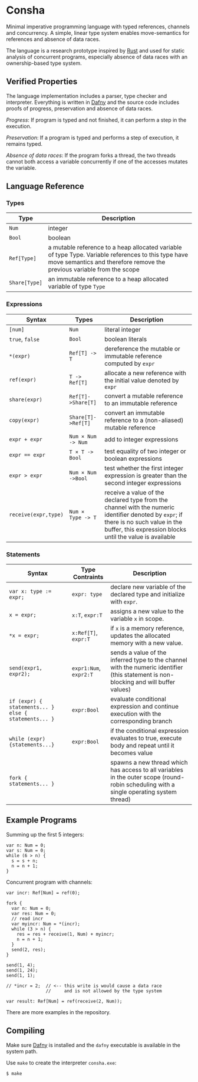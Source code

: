 Consha
======

Minimal imperative programming language with typed references, channels and concurrency. A simple, linear type system enables move-semantics for references and absence of data races.

The language is a research prototype inspired by [Rust](https://www.rust-lang.org/) and used for static analysis of concurrent programs, especially absence of data races with an ownership-based type system.

Verified Properties
-------------------

The language implementation includes a parser, type checker and interpreter. Everything is written in [Dafny](http://dafny.codeplex.com/) and the source code includes proofs of progress, preservation and absence of data races.

*Progress*: If program is typed and not finished, it can perform a step in the execution.

*Preservation*: If a program is typed and performs a step of execution, it remains typed.

*Absence of data races*: If the program forks a thread, the two threads cannot both access a variable concurrently if one of the accesses mutates the variable.

Language Reference
------------------

### Types

Type | Description
-----|------------
`Num` | integer
`Bool` | boolean
`Ref[Type]` | a mutable reference to a heap allocated variable of type Type. Variable references to this type have move semantics and therefore remove the previous variable from the scope
`Share[Type]` | an immutable reference to a heap allocated variable of type `Type`


### Expressions

Syntax | Types | Description
-------|-------|------------
`[num]` | `Num` | literal integer
`true`, `false`| `Bool` | boolean literals
`*(expr)` | `Ref[T] -> T` | dereference the mutable or immutable reference computed by `expr`
`ref(expr)` | `T -> Ref[T]` | allocate a new reference with the initial value denoted by `expr`
`share(expr)` | `Ref[T]->Share[T]` | convert a mutable reference to an immutable reference
`copy(expr)` | `Share[T]->Ref[T]` | convert an immutable reference to a (non-aliased) mutable reference
`expr + expr` | `Num × Num -> Num` | add to integer expressions
`expr == expr` | `T × T -> Bool` | test equality of two integer or boolean expressions
`expr > expr` | `Num × Num ->Bool` | test whether the first integer expression is greater than the second integer expressions
`receive(expr,type)` | `Num × Type -> T` | receive a value of the declared type from the channel with the numeric identifier denoted by `expr`; if there is no such value in the buffer, this expression blocks until the value is available

### Statements

Syntax | Type Contraints | Description
-------|-----------------|------------
`var x: type := expr;` | `expr: type` | declare new variable of the declared type and initialize with `expr`.
`x = expr;` | `x:T`, `expr:T` | assigns a new value to the variable `x` in scope.
`*x = expr;` | `x:Ref[T]`, `expr:T`   | if `x` is a memory reference, updates the allocated memory with a new value.
`send(expr1, expr2);` | `expr1:Num`, `expr2:T` | sends a value of the inferred type to the channel with the numeric identifier (this statement is non-blocking and will buffer values)
`if (expr) { statements... } else { statements... }` | `expr:Bool` | evaluate conditional expression and continue execution with the corresponding branch
`while (expr) {statements...}` | `expr:Bool` | if the conditional expression evaluates to true, execute body and repeat until it becomes value
`fork { statements... }` | | spawns a new thread which has access to all variables in the outer scope (round-robin scheduling with a single operating system thread)

Example Programs
----------------

Summing up the first 5 integers:

```
var n: Num = 0;
var s: Num = 0;
while (6 > n) {
  s = s + n;
  n = n + 1;
}
```

Concurrent program with channels:

```
var incr: Ref[Num] = ref(0);

fork {
  var n: Num = 0;
  var res: Num = 0;
  // read incr
  var myincr: Num = *(incr);
  while (3 > n) {
    res = res + receive(1, Num) + myincr;
    n = n + 1;
  }
  send(2, res);
}

send(1, 4);
send(1, 24);
send(1, 1);

// *incr = 2;  // <-- this write is would cause a data race
               //     and is not allowed by the type system

var result: Ref[Num] = ref(receive(2, Num));
```

There are more examples in the repository.

Compiling
---------

Make sure [Dafny](http://dafny.codeplex.com/) is installed and the `dafny` executable is available in the system path.

Use `make` to create the interpreter `consha.exe`:

    $ make
